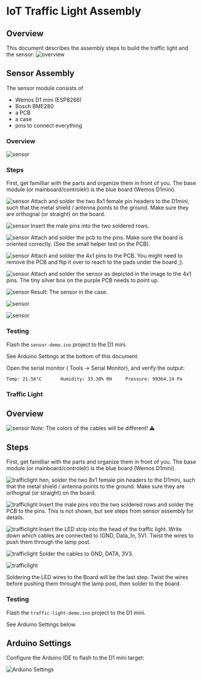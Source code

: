 # IoT Traffic Light Assembly

## Overview

This document describes the assembly steps to build the traffic light and the sensor:
![overview](all.jpg)

## Sensor Assembly
The sensor module consists of
- Wemos D1 mini (ESP8266)
- Bosch BME280
- a PCB
- a case
- pins to connect everything

### Overview
![sensor](sensor_overview.png)

### Steps
First, get familliar with the parts and organize them in front of you. The base module (or mainboard/controlelr) is the blue board (Wemos D1mini). 

![sensor](sensor_1.png)
Attach and solder the two 8x1 female pin headers to the D1mini, such that the metal shield / antenna points to the ground. Make sure they are orthognal (or straight) on the board.

![sensor](sensor_2.png)
Insert the male pins into the two soldered rows.

![sensor](sensor_3.png)
Attach and solder the pcb to the pins. Make sure the board is oriented correctly. (See the small helper text on the PCB).

![sensor](sensor_4.png)
Attach and solder the 4x1 pins to the PCB. You might need to remove the PCB and flip it over to reach to the pads under the board ;).

![sensor](sensor_5.png)
Attach and solder the sensor as depicted in the image to the 4x1 pins. The tiny silver box on the purple PCB needs to point up.

![sensor](sensor_6.png)
Result: The sensor in the case.

![sensor](sensor_7.png)

![sensor](sensor_8.png)

### Testing
Flash the `sensor-demo.ino` project to the D1 mini.

See Arduino Settings at the bottom of this document.

Open the serial monitor ( Tools -> Serial Monitor), and verify the output:

```
Temp: 21.56°C		Humidity: 33.30% RH		Pressure: 99364.14 Pa
```


### Traffic Light

## Overview
![sensor](traffic_light_overview.png)
*Note:* The colors of the cables will be different! ⚠️

## Steps
First, get familliar with the parts and organize them in front of you. The base module (or mainboard/controlelr) is the blue board (Wemos D1mini). 

![trafficlight](traffic_light_1.png)
hen, solder the two 8x1 female pin headers to the D1mini, such that the metal shield / antenna points to the ground. Make sure they are orthognal (or straight) on the board.

![trafficlight](traffic_light_2.png)
Insert the male pins into the two soldered rows and solder the PCB to the pins. This is not shown, but see steps from sensor assembly for details.

![trafficlight](traffic_light_3.png)
Insert the LED strip into the head of the traffic light. Write down which cables are connected to (GND, Data_In, 5V). Twist the wires to push them through the lamp post.

![trafficlight](traffic_light_5.png)
Solder the cables to GND, DATA, 3V3.

![trafficlight](traffic_light_6.png)

Soldering the LED wires to the Board will be the last step.
Twist the wires before pushing them throught the lamp post, then solder to the board.

### Testing

Flash the `traffic-light-demo.ino` project to the D1 mini.

See Arduino Settings below.

## Arduino Settings

Configure the Arduino IDE to flash to the D1 mini target:

![Arduino Settings](arduino_settings.png)
